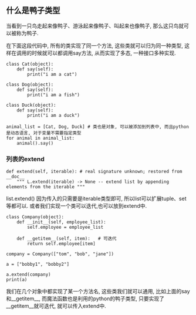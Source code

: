 ## 什么是鸭子类型
当看到一只鸟走起来像鸭子、游泳起来像鸭子、叫起来也像鸭子, 那么这只鸟就可以被称为鸭子.

在下面这段代码中, 所有的类实现了同一个方法, 这些类就可以归为同一种类型, 这样在调用的时候就可以都调用say方法, 从而实现了多态, 一种接口多种实现.
```
class Cat(object):
    def say(self):
        print("i am a cat")

class Dog(object):
    def say(self):
        print("i am a fish")

class Duck(object):
    def say(self):
        print("i am a duck")

animal_list = [Cat, Dog, Duck] # 类也是对象, 可以被添加到列表中, 而且python是动态语言, 对于变量不需要指定类型
for animal in animal_list:
    animal().say()
```

### 列表的extend
```
def extend(self, iterable): # real signature unknown; restored from __doc__
    """ L.extend(iterable) -> None -- extend list by appending elements from the iterable """
```
list.extend()
因为传入的只需要是iterable类型即可, 所以list可以扩展tuple、set等都可以. 或者我们实现一个类可以迭代,也可以放到extend中. 
```
class Company(object):
    def __init__(self, employee_list):
        self.employee = employee_list

    def __getitem__(self, item):   # 可迭代
        return self.employee[item]

company = Company(["tom", "bob", "jane"])

a = ["bobby1", "bobby2"]

a.extend(company)
print(a)
``` 

我们在几个对象中都实现了某一个方法名, 这些类我们就可以通用, 比如上面的say和\_\_getitem\_\_, 而魔法函数也是利用的python的鸭子类型, 只要实现了\_\_getitem\_\_就可迭代, 就可以传入extend中. 


